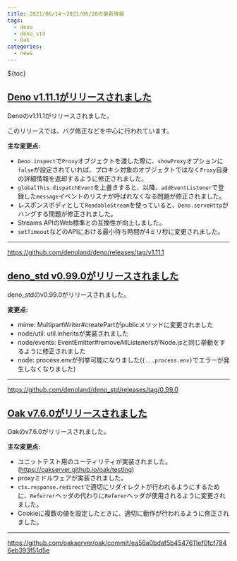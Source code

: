 ```yaml
---
title: 2021/06/14〜2021/06/20の最新情報
tags:
  - deno
  - deno_std
  - Oak
categories:
  - news
---
```


${toc}

## [Deno v1.11.1がリリースされました](https://github.com/denoland/deno/releases/tag/v1.11.1)

Denoのv1.11.1がリリースされました。

このリリースでは、バグ修正などを中心に行われています。

**主な変更点:**

- `Deno.inspect`で`Proxy`オブジェクトを渡した際に、`showProxy`オプションに`false`が設定されていれば、プロキシ対象のオブジェクトではなく`Proxy`自身の詳細情報を返却するように修正されました。
- `globalThis.dispatchEvent`を上書きすると、以降、`addEventListener`で登録した`message`イベントのリスナが呼ばれなくなる問題が修正されました。
- レスポンスボディとして`ReadableStream`を使っていると、`Deno.serveHttp`がハングする問題が修正されました。
- Streams APIのWeb標準との互換性が向上しました。
- `setTimeout`などのAPIにおける最小待ち時間が4ミリ秒に変更されました。

---

https://github.com/denoland/deno/releases/tag/v1.11.1

## [deno_std v0.99.0がリリースされました](https://github.com/denoland/deno_std/releases/tag/0.99.0)

deno_stdのv0.99.0がリリースされました。

**変更点:**

- mime: MultipartWriter#createPartがpublicメソッドに変更されました
- node/util: util.inheritsが実装されました
- node/events: EventEmitter#removeAllListenersがNode.jsと同じ挙動をするように修正されました
- node: process.envが列挙可能になりました(`{...process.env}`でエラーが発生しなくなりました)

---

https://github.com/denoland/deno_std/releases/tag/0.99.0

## [Oak v7.6.0がリリースされました](https://github.com/oakserver/oak/commit/ea56a0bdaf5b4547611ef0fcf7846eb393f51d5e)

Oakのv7.6.0がリリースされました。

**主な変更点:**

- ユニットテスト用のユーティリティが実装されました。 (https://oakserver.github.io/oak/testing)
- proxyミドルウェアが実装されました。
- `ctx.response.redirect`で適切にリダイレクトが行われるようにするために、`Referrer`ヘッダの代わりに`Referer`ヘッダが使用されるように変更されました。
- Cookieに複数の値を設定したときに、適切に動作が行われるように修正されました。

---

https://github.com/oakserver/oak/commit/ea56a0bdaf5b4547611ef0fcf7846eb393f51d5e
